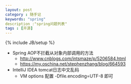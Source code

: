 ```yaml
---
layout: post
category : 随手记
keywords: "spring"
description :"spring问题列表"
tags : [开源]
---
```




<!--break-->

{% include JB/setup %}

- Spring AOP不拦截从对象内部调用的方法
    - http://www.cnblogs.com/intsmaze/p/5206584.html
    - https://my.oschina.net/stephenzhang/blog/664593
- IntelliJ IDEA tomcat日志中文乱码
    - VM options 配置 -Dfile.encoding=UTF-8 即可
